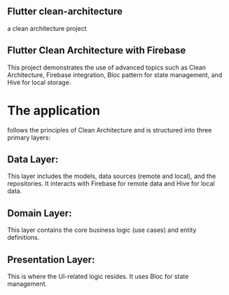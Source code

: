 ## Flutter clean-architecture
a clean architecture project
## Flutter Clean Architecture with Firebase
This project demonstrates the use of advanced topics such as Clean Architecture,
Firebase integration, Bloc pattern for state management, and Hive for local storage.
# The application 
follows the principles of Clean Architecture and is structured into three primary layers:

## Data Layer: 
This layer includes the models, data sources (remote and local), and the repositories. It interacts with Firebase for remote data and Hive for local data.

## Domain Layer: 
This layer contains the core business logic (use cases) and entity definitions.

## Presentation Layer:
This is where the UI-related logic resides. It uses Bloc for state management.
